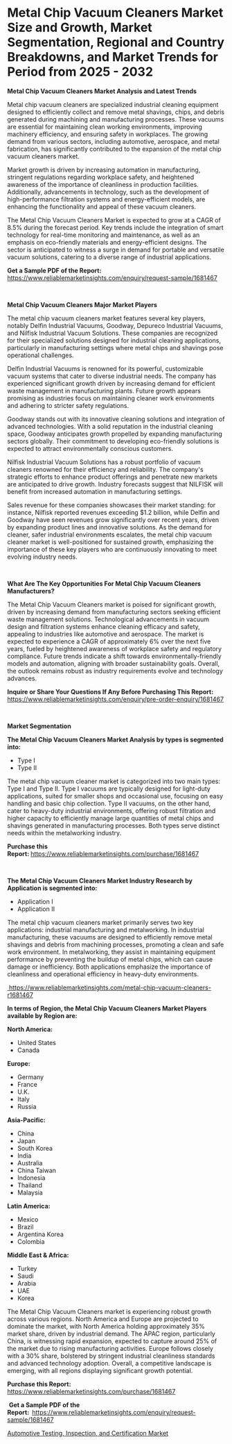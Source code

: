 <p><h1>Metal Chip Vacuum Cleaners Market Size and Growth, Market Segmentation, Regional and Country Breakdowns, and Market Trends for Period from 2025 -  2032</h1></p><p><strong>Metal Chip Vacuum Cleaners Market Analysis and Latest Trends</strong></p>
<p><p>Metal chip vacuum cleaners are specialized industrial cleaning equipment designed to efficiently collect and remove metal shavings, chips, and debris generated during machining and manufacturing processes. These vacuums are essential for maintaining clean working environments, improving machinery efficiency, and ensuring safety in workplaces. The growing demand from various sectors, including automotive, aerospace, and metal fabrication, has significantly contributed to the expansion of the metal chip vacuum cleaners market.</p><p>Market growth is driven by increasing automation in manufacturing, stringent regulations regarding workplace safety, and heightened awareness of the importance of cleanliness in production facilities. Additionally, advancements in technology, such as the development of high-performance filtration systems and energy-efficient models, are enhancing the functionality and appeal of these vacuum cleaners.</p><p>The Metal Chip Vacuum Cleaners Market is expected to grow at a CAGR of 8.5% during the forecast period. Key trends include the integration of smart technology for real-time monitoring and maintenance, as well as an emphasis on eco-friendly materials and energy-efficient designs. The sector is anticipated to witness a surge in demand for portable and versatile vacuum solutions, catering to a diverse range of industrial applications.</p></p>
<p><strong>Get a Sample PDF of the Report:&nbsp;</strong> <a href="https://www.reliablemarketinsights.com/enquiry/request-sample/1681467?utm_campaign=3540&utm_medium=2&utm_source=Github&utm_content=ia&utm_term=24032025&utm_id=metal-chip-vacuum-cleaners">https://www.reliablemarketinsights.com/enquiry/request-sample/1681467</a></p>
<p>&nbsp;</p>
<p><strong>Metal Chip Vacuum Cleaners Major Market Players</strong></p>
<p><p>The metal chip vacuum cleaners market features several key players, notably Delfin Industrial Vacuums, Goodway, Depureco Industrial Vacuums, and Nilfisk Industrial Vacuum Solutions. These companies are recognized for their specialized solutions designed for industrial cleaning applications, particularly in manufacturing settings where metal chips and shavings pose operational challenges.</p><p>Delfin Industrial Vacuums is renowned for its powerful, customizable vacuum systems that cater to diverse industrial needs. The company has experienced significant growth driven by increasing demand for efficient waste management in manufacturing plants. Future growth appears promising as industries focus on maintaining cleaner work environments and adhering to stricter safety regulations.</p><p>Goodway stands out with its innovative cleaning solutions and integration of advanced technologies. With a solid reputation in the industrial cleaning space, Goodway anticipates growth propelled by expanding manufacturing sectors globally. Their commitment to developing eco-friendly solutions is expected to attract environmentally conscious customers.</p><p>Nilfisk Industrial Vacuum Solutions has a robust portfolio of vacuum cleaners renowned for their efficiency and reliability. The company's strategic efforts to enhance product offerings and penetrate new markets are anticipated to drive growth. Industry forecasts suggest that NILFISK will benefit from increased automation in manufacturing settings.</p><p>Sales revenue for these companies showcases their market standing: for instance, Nilfisk reported revenues exceeding $1.2 billion, while Delfin and Goodway have seen revenues grow significantly over recent years, driven by expanding product lines and innovative solutions. As the demand for cleaner, safer industrial environments escalates, the metal chip vacuum cleaner market is well-positioned for sustained growth, emphasizing the importance of these key players who are continuously innovating to meet evolving industry needs.</p></p>
<p>&nbsp;</p>
<p><strong>What Are The Key Opportunities For Metal Chip Vacuum Cleaners Manufacturers?</strong></p>
<p><p>The Metal Chip Vacuum Cleaners market is poised for significant growth, driven by increasing demand from manufacturing sectors seeking efficient waste management solutions. Technological advancements in vacuum design and filtration systems enhance cleaning efficacy and safety, appealing to industries like automotive and aerospace. The market is expected to experience a CAGR of approximately 6% over the next five years, fueled by heightened awareness of workplace safety and regulatory compliance. Future trends indicate a shift towards environmentally-friendly models and automation, aligning with broader sustainability goals. Overall, the outlook remains robust as industry requirements evolve and technology advances.</p></p>
<p><strong>Inquire or Share Your Questions If Any Before Purchasing This Report:</strong> <a href="https://www.reliablemarketinsights.com/enquiry/pre-order-enquiry/1681467?utm_campaign=3540&utm_medium=2&utm_source=Github&utm_content=ia&utm_term=24032025&utm_id=metal-chip-vacuum-cleaners">https://www.reliablemarketinsights.com/enquiry/pre-order-enquiry/1681467</a></p>
<p>&nbsp;</p>
<p><strong>Market Segmentation</strong></p>
<p><strong>The Metal Chip Vacuum Cleaners Market Analysis by types is segmented into:</strong></p>
<p><ul><li>Type I</li><li>Type II</li></ul></p>
<p><p>The metal chip vacuum cleaner market is categorized into two main types: Type I and Type II. Type I vacuums are typically designed for light-duty applications, suited for smaller shops and occasional use, focusing on easy handling and basic chip collection. Type II vacuums, on the other hand, cater to heavy-duty industrial environments, offering robust filtration and higher capacity to efficiently manage large quantities of metal chips and shavings generated in manufacturing processes. Both types serve distinct needs within the metalworking industry.</p></p>
<p><strong>Purchase this Report:&nbsp;</strong><a href="https://www.reliablemarketinsights.com/purchase/1681467?utm_campaign=3540&utm_medium=2&utm_source=Github&utm_content=ia&utm_term=24032025&utm_id=metal-chip-vacuum-cleaners">https://www.reliablemarketinsights.com/purchase/1681467</a></p>
<p>&nbsp;</p>
<p><strong>The Metal Chip Vacuum Cleaners Market Industry Research by Application is segmented into:</strong></p>
<p><ul><li>Application I</li><li>Application II</li></ul></p>
<p><p>The metal chip vacuum cleaners market primarily serves two key applications: industrial manufacturing and metalworking. In industrial manufacturing, these vacuums are designed to efficiently remove metal shavings and debris from machining processes, promoting a clean and safe work environment. In metalworking, they assist in maintaining equipment performance by preventing the buildup of metal chips, which can cause damage or inefficiency. Both applications emphasize the importance of cleanliness and operational efficiency in heavy-duty environments.</p></p>
<p><a href="https://www.reliablemarketinsights.com/metal-chip-vacuum-cleaners-r1681467?utm_campaign=3540&utm_medium=2&utm_source=Github&utm_content=ia&utm_term=24032025&utm_id=metal-chip-vacuum-cleaners">&nbsp;https://www.reliablemarketinsights.com/metal-chip-vacuum-cleaners-r1681467</a></p>
<p><strong>In terms of Region, the Metal Chip Vacuum Cleaners Market Players available by Region are:</strong></p>
<p>
    <p> <strong> North America: </strong>
        <ul>
            <li>United States</li>
            <li>Canada</li>
        </ul>
        </p> 
    <p> <strong> Europe: </strong>
        <ul>
            <li>Germany</li>
            <li>France</li>
            <li>U.K.</li>
            <li>Italy</li>
            <li>Russia</li>
        </ul>
        </p> 
    <p> <strong> Asia-Pacific: </strong>
        <ul>
            <li>China</li>
            <li>Japan</li>
            <li>South Korea</li>
            <li>India</li>
            <li>Australia</li>
            <li>China Taiwan</li>
            <li>Indonesia</li>
            <li>Thailand</li>
            <li>Malaysia</li>
        </ul>
        </p> 
    <p> <strong> Latin America: </strong>
        <ul>
            <li>Mexico</li>
            <li>Brazil</li>
            <li>Argentina Korea</li>
            <li>Colombia</li>
        </ul>
        </p> 
    <p> <strong> Middle East & Africa: </strong>
        <ul>
            <li>Turkey</li>
            <li>Saudi</li>
            <li>Arabia</li>
            <li>UAE</li>
            <li>Korea</li>
        </ul>
    </p>
    </p>
<p><p>The Metal Chip Vacuum Cleaners market is experiencing robust growth across various regions. North America and Europe are projected to dominate the market, with North America holding approximately 35% market share, driven by industrial demand. The APAC region, particularly China, is witnessing rapid expansion, expected to capture around 25% of the market due to rising manufacturing activities. Europe follows closely with a 30% share, bolstered by stringent industrial cleanliness standards and advanced technology adoption. Overall, a competitive landscape is emerging, with all regions displaying significant growth potential.</p></p>
<p><strong>Purchase this Report: </strong><a href="https://www.reliablemarketinsights.com/purchase/1681467?utm_campaign=3540&utm_medium=2&utm_source=Github&utm_content=ia&utm_term=24032025&utm_id=metal-chip-vacuum-cleaners">https://www.reliablemarketinsights.com/purchase/1681467</a></p>
<p>&nbsp;<strong>Get a Sample PDF of the Report:&nbsp;&nbsp;</strong><a href="https://www.reliablemarketinsights.com/enquiry/request-sample/1681467?utm_campaign=3540&utm_medium=2&utm_source=Github&utm_content=ia&utm_term=24032025&utm_id=metal-chip-vacuum-cleaners">https://www.reliablemarketinsights.com/enquiry/request-sample/1681467</a></p>
<p><strong></strong></p>
<p><p><a href="https://github.com/vigatoimrene04/Market-Research-Report-List-1/blob/main/automotive-testing-inspection-and-certification-market.md?utm_campaign=3540&utm_medium=2&utm_source=Github&utm_content=ia&utm_term=24032025&utm_id=metal-chip-vacuum-cleaners">Automotive Testing, Inspection, and Certification Market</a></p></p>